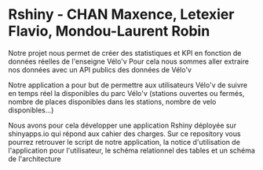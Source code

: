# Rshiny - CHAN Maxence, Letexier Flavio, Mondou-Laurent Robin

Notre projet nous permet de créer des statistiques et KPI en fonction de données réelles de l'enseigne Vélo'v
Pour cela nous sommes aller extraire nos données avec un API publics des données de Vélo'v

Notre application a pour but de permettre aux utilisateurs Vélo'v de suivre en temps réel la disponibles du parc Vélo'v (stations ouvertes ou fermés, nombre de places disponibles dans les stations, nombre de velo disponibles...)

Nous avons pour cela développer une application Rshiny déployée sur shinyapps.io qui répond aux cahier des charges.
Sur ce repository vous pourrez retrouver le script de notre application, la notice d'utilisation de l'application pour l'utilisateur, le schéma relationnel des tables et un schéma de l'architecture

